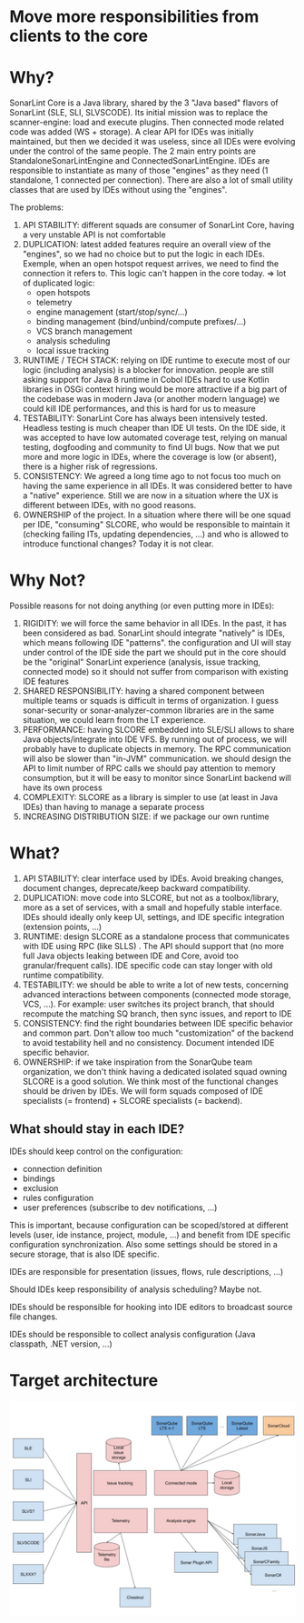 # Move more responsibilities from clients to the core

# Why?

SonarLint Core is a Java library, shared by the 3 "Java based" flavors of SonarLint (SLE, SLI, SLVSCODE). Its initial mission was to replace the scanner-engine: load and execute plugins. Then connected mode related code was added (WS + storage).
A clear API for IDEs was initially maintained, but then we decided it was useless, since all IDEs were evolving under the control of the same people.
The 2 main entry points are StandaloneSonarLintEngine and ConnectedSonarLintEngine. IDEs are responsible to instantiate as many of those "engines" as they need (1 standalone, 1 connected per connection).
There are also a lot of small utility classes that are used by IDEs without using the "engines".

The problems:
1. API STABILITY: different squads are consumer of SonarLint Core, having a very unstable API is not comfortable
2. DUPLICATION: latest added features require an overall view of the "engines", so we had no choice but to put the logic in each IDEs. Exemple, when an open hotspot request arrives, we need to find the connection it refers to. This logic can't happen in the core today.
  => lot of duplicated logic:
    * open hotspots
    * telemetry
    * engine management (start/stop/sync/…) 
    * binding management (bind/unbind/compute prefixes/…)
    * VCS branch management 
    * analysis scheduling 
    * local issue tracking
3. RUNTIME / TECH STACK: relying on IDE runtime to execute most of our logic (including analysis) is a blocker for innovation.
people are still asking support for Java 8 runtime in Cobol IDEs
hard to use Kotlin libraries in OSGi context
hiring would be more attractive if a big part of the codebase was in modern Java (or another modern language)
we could kill IDE performances, and this is hard for us to measure
4. TESTABILITY: SonarLint Core has always been intensively tested. Headless testing is much cheaper than IDE UI tests. On the IDE side, it was accepted to have low automated coverage test, relying on manual testing, dogfooding and community to find UI bugs. Now that we put more and more logic in IDEs, where the coverage is low (or absent), there is a higher risk of regressions.
5. CONSISTENCY: We agreed a long time ago to not focus too much on having the same experience in all IDEs. It was considered better to have a "native" experience. Still we are now in a situation where the UX is different between IDEs, with no good reasons.
6. OWNERSHIP of the project. In a situation where there will be one squad per IDE, "consuming" SLCORE, who would be responsible to maintain it (checking failing ITs, updating dependencies, …) and who is allowed to introduce functional changes? Today it is not clear.

# Why Not?

Possible reasons for not doing anything (or even putting more in IDEs):

1. RIGIDITY: we will force the same behavior in all IDEs. In the past, it has been considered as bad. SonarLint should integrate "natively" is IDEs, which means following IDE "patterns".
the configuration and UI will stay under control of the IDE side
the part we should put in the core should be the "original" SonarLint experience (analysis, issue tracking, connected mode) so it should not suffer from comparison with existing IDE features
2. SHARED RESPONSIBILITY: having a shared component between multiple teams or squads is difficult in terms of organization.
I guess sonar-security or sonar-analyzer-common libraries are in the same situation, we could learn from the LT experience.
3. PERFORMANCE: having SLCORE embedded into SLE/SLI allows to share Java objects/integrate into IDE VFS. By running out of process, we will probably have to duplicate objects in memory. The RPC communication will also be slower than "in-JVM" communication.
we should design the API to limit number of RPC calls
we should pay attention to memory consumption, but it will be easy to monitor since SonarLint backend will have its own process
4. COMPLEXITY: SLCORE as a library is simpler to use (at least in Java IDEs) than having to manage a separate process
5. INCREASING DISTRIBUTION SIZE: if we package our own runtime

# What?
1. API STABILITY: clear interface used by IDEs. Avoid breaking changes, document changes, deprecate/keep backward compatibility.
2. DUPLICATION: move code into SLCORE, but not as a toolbox/library, more as a set of services, with a small and hopefully stable interface. IDEs should ideally only keep UI, settings, and IDE specific integration (extension points, …)
3. RUNTIME: design SLCORE as a standalone process that communicates with IDE using RPC (like SLLS) . The API should support that (no more full Java objects leaking between IDE and Core, avoid too granular/frequent calls). IDE specific code can stay longer with old runtime compatibility.
4. TESTABILITY: we should be able to write a lot of new tests, concerning advanced interactions between components (connected mode storage, VCS, …). For example: user switches its project branch, that should recompute the matching SQ branch, then sync issues, and report to IDE
5. CONSISTENCY: find the right boundaries between IDE specific behavior and common part. Don't allow too much "customization" of the backend to avoid testability hell and no consistency. Document intended IDE specific behavior.
6. OWNERSHIP: if we take inspiration from the SonarQube team organization, we don't think having a dedicated isolated squad owning SLCORE is a good solution. We think most of the functional changes should be driven by IDEs. We will form squads composed of IDE specialists (= frontend) + SLCORE specialists (= backend).

## What should stay in each IDE?
IDEs should keep control on the configuration:
* connection definition
* bindings
* exclusion
* rules configuration
* user preferences (subscribe to dev notifications, …)

This is important, because configuration can be scoped/stored at different levels (user, ide instance, project, module, …) and benefit from IDE specific configuration synchronization. Also some settings should be stored in a secure storage, that is also IDE specific.

IDEs are responsible for presentation (issues, flows, rule descriptions, …)

Should IDEs keep responsibility of analysis scheduling? Maybe not.

IDEs should be responsible for hooking into IDE editors to broadcast source file changes.

IDEs should be responsible to collect analysis configuration (Java classpath, .NET version, …)

# Target architecture

![Target architecture](img/target-architecture.jpg "Target architecture")
